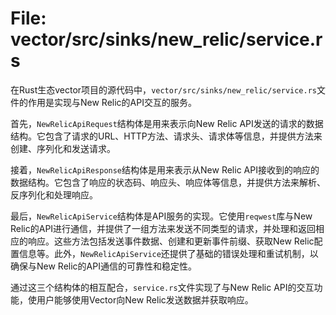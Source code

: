 # File: vector/src/sinks/new_relic/service.rs

在Rust生态vector项目的源代码中，`vector/src/sinks/new_relic/service.rs`文件的作用是实现与New Relic的API交互的服务。

首先，`NewRelicApiRequest`结构体是用来表示向New Relic API发送的请求的数据结构。它包含了请求的URL、HTTP方法、请求头、请求体等信息，并提供方法来创建、序列化和发送请求。

接着，`NewRelicApiResponse`结构体是用来表示从New Relic API接收到的响应的数据结构。它包含了响应的状态码、响应头、响应体等信息，并提供方法来解析、反序列化和处理响应。

最后，`NewRelicApiService`结构体是API服务的实现。它使用`reqwest`库与New Relic的API进行通信，并提供了一组方法来发送不同类型的请求，并处理和返回相应的响应。这些方法包括发送事件数据、创建和更新事件前缀、获取New Relic配置信息等。此外，`NewRelicApiService`还提供了基础的错误处理和重试机制，以确保与New Relic的API通信的可靠性和稳定性。

通过这三个结构体的相互配合，`service.rs`文件实现了与New Relic API的交互功能，使用户能够使用Vector向New Relic发送数据并获取响应。

